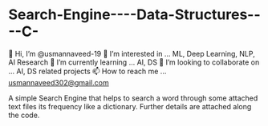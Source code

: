 # Search-Engine----Data-Structures----C-

👋 Hi, I’m @usmannaveed-19
👀 I’m interested in ... ML, Deep Learning, NLP, AI Research
🌱 I’m currently learning ... AI, DS
💞️ I’m looking to collaborate on ... AI, DS related projects
📫 How to reach me ... usmannaveed302@gmail.com

A simple Search Engine that helps to search a word through some attached text files its frequency like a dictionary. Further details are attached along the code. 
